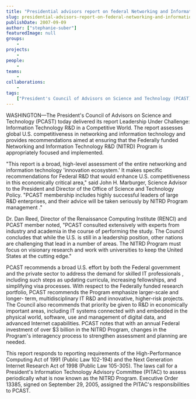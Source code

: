 ```yaml
---
title: "Presidential advisors report on federal Networking and Information Technology R&D Program"
slug: presidential-advisors-report-on-federal-networking-and-information-technology-rd-program
publishDate: 2007-09-09
author: ["stephanie-suber"]
featuredImage: null
groups:
    - 
projects:
    - 
people:
    - 
teams: 
    - 
collaborations:
    - 
tags:
    ["President's Council of Advisors on Science and Technology (PCAST)"]
---
```

WASHINGTON—The President's Council of Advisors on Science and Technology (PCAST) today delivered its report Leadership Under Challenge: Information Technology R&amp;D in a Competitive World. The report assesses global U.S. competitiveness in networking and information technology and provides recommendations aimed at ensuring that the Federally funded Networking and Information Technology R&amp;D (NITRD) Program is appropriately focused and implemented.

"This report is a broad, high-level assessment of the entire networking and information technology 'innovation ecosystem.' It makes specific recommendations for Federal R&amp;D that would enhance U.S. competitiveness in this economically critical area," said John H. Marburger, Science Advisor to the President and Director of the Office of Science and Technology Policy. "PCAST membership includes highly successful leaders of large R&amp;D enterprises, and their advice will be taken seriously by NITRD Program management ."

Dr. Dan Reed, Director of the Renaissance Computing Institute (RENCI) and PCAST member noted, "PCAST consulted extensively with experts from industry and academia in the course of performing the study. The Council concludes that while the U.S. is still in a leadership position, other nations are challenging that lead in a number of areas. The NITRD Program must focus on visionary research and work with universities to keep the United States at the cutting edge."

PCAST recommends a broad U.S. effort by both the Federal government and the private sector to address the demand for skilled IT professionals , including such steps as updating curricula, increasing fellowships, and simplifying visa processes. With respect to the Federally funded research portfolio, PCAST recommends the Program emphasize larger-scale and longer- term, multidisciplinary IT R&amp;D and innovative, higher-risk projects. The Council also recommends that priority be given to R&amp;D in economically important areas, including IT systems connected with and embedded in the physical world, software, use and management of digital data, and  advanced Internet capabilities. PCAST notes that with an annual Federal investment of over $3 billion in the NITRD Program, changes in the Program's interagency process to strengthen assessment and planning are needed.

This report responds to reporting requirements of the High-Performance Computing Act of 1991 (Public Law 102-194) and the Next Generation Internet Research Act of 1998 (Public Law 105-305). The laws call for a President's Information Technology Advisory Committee (PITAC) to assess periodically what is now known as the NITRD Program. Executive Order 13385, signed on September 29, 2005, assigned the PITAC's responsibilities to PCAST.
